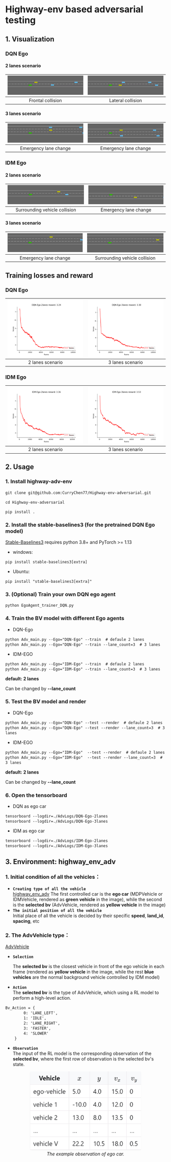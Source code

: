 # Highway-env based adversarial testing
## 1. Visualization

### DQN Ego

#### 2 lanes scenario

| ![Image 1](image/DQN-Ego-2lanes-brake.gif) | ![Image 2](image/DQN-Ego-2lanes-crashed.gif) |
| :----------------------------------------: | :------------------------------------------: |
|             Frontal collision              |              Lateral collision               |


#### 3 lanes scenario

| ![Image 1](image/DQN-Ego-3lanes-cut-in.gif) | ![Image 2](image/DQN-Ego-3lanes-cut-in2.gif) |
| :-----------------------------------------: | :------------------------------------------: |
|            Emergency lane change            |            Emergency lane change             |


### IDM Ego

#### 2 lanes scenario

| ![Image 1](image/IDM-Ego-2lanes-crashed.gif) | ![Image 2](image/IDM-Ego-2lanes-cut-in.gif) |
| :------------------------------------------: | :-----------------------------------------: |
|        Surrounding vehicle collision         |            Emergency lane change            |


#### 3 lanes scenario

| ![Image 1](image/IDM-Ego-3lanes-cut-in2.gif) | ![Image 2](image/IDM-Ego-3lanes-surroundcrash.gif) |
| :------------------------------------------: | :------------------------------------------------: |
|            Emergency lane change             |           Surrounding vehicle collision            |


## Training losses and reward

### DQN Ego

| ![Image 1](image/DQN-Ego-2lanes-10000-losses.png) | ![Image 2](image/DQN-Ego-3lanes-10000-losses.png) |
| :-----------------------------------------------: | :-----------------------------------------------: |
|                 2 lanes scenario                  |                 3 lanes scenario                  |


### IDM Ego

| ![Image 1](image/IDM-Ego-2lanes-10000-losses-1692067702752-4.png) | ![Image 2](image/IDM-Ego-3lanes-10000-losses.png) |
| :----------------------------------------------------------: | :-----------------------------------------------: |
|                       2 lanes scenario                       |                 3 lanes scenario                  |


## 2. Usage

### 1. Install highway-adv-env
```
git clone git@github.com:CurryChen77/Highway-env-adversarial.git
```
```
cd Highway-env-adversarial
```

```
pip install .
```

### 2. Install the stable-baselines3 (for the pretrained DQN Ego model) 

[Stable-Baselines3](https://github.com/DLR-RM/stable-baselines3) requires python 3.8+ and PyTorch >= 1.13

* windows:
```
pip install stable-baselines3[extra]
```
- Ubuntu:
```
pip install "stable-baselines3[extra]"
```
### 3. (Optional) Train your own DQN ego agent
```
python EgoAgent_trainer_DQN.py
```
### 4. Train the BV model with different Ego agents
- DQN-Ego
```
python Adv_main.py --Ego="DQN-Ego" --train  # defaule 2 lanes
python Adv_main.py --Ego="DQN-Ego" --train --lane_count=3  # 3 lanes
```
- IDM-EGO
```
python Adv_main.py --Ego="IDM-Ego" --train  # defaule 2 lanes
python Adv_main.py --Ego="IDM-Ego" --train --lane_count=3  # 3 lanes
```
**default: 2 lanes**

Can be changed by  **--lane_count**


### 5. Test the BV model and render

- DQN-Ego
```
python Adv_main.py --Ego="DQN-Ego" --test --render  # defaule 2 lanes
python Adv_main.py --Ego="DQN-Ego" --test --render --lane_count=3  # 3 lanes
```
- IDM-EGO
```
python Adv_main.py --Ego="IDM-Ego"  --test --render  # defaule 2 lanes
python Adv_main.py --Ego="IDM-Ego"  --test --render --lane_count=3  # 3 lanes
```
**default: 2 lanes**

Can be changed by  **--lane_count**

### 6. Open the tensorboard

- DQN as ego car
```
tensorboard --logdir=./AdvLogs/DQN-Ego-2lanes
tensorboard --logdir=./AdvLogs/DQN-Ego-3lanes
```
- IDM as ego car
```
tensorboard --logdir=./AdvLogs/IDM-Ego-2lanes
tensorboard --logdir=./AdvLogs/IDM-Ego-3lanes
```
## 3. Environment: highway_env_adv
### 1. Initial condition of all the vehicles：
- **`Creating type of all the vehicle`**  
[highway_env_adv](highway_env/envs/highway_env_adv.py) The first controlled car is the **ego car** (MDPVehicle or IDMVehicle, rendered as **green vehicle** in the image), while the second is the **selected bv** (AdvVehicle, rendered as **yellow vehicle** in the image)
- **`The initial position of all the vehicle`**  
Initial place of all the vehicle is decided by their specific **speed**, **land_id**, **spacing**, etc

### 2. The AdvVehicle type：
[AdvVehicle](highway_env/vehicle/behavior.py) 

* **`Selection`**

  The **selected bv** is the closest vehicle in front of the ego vehicle in each frame (rendered as **yellow vehicle** in the image, while the rest **blue vehicles** are the normal background vehicle controlled by IDM model)

- **`Action`**  
The **selected bv** is the type of AdvVehicle, which using a RL model to perform a high-level action.  
```
Bv_Action = {
        0: 'LANE_LEFT',
        1: 'IDLE',
        2: 'LANE_RIGHT',
        3: 'FASTER',
        4: 'SLOWER'
    }
```
- **`Observation`**  
The input of the RL model is the corresponding observation of the **selected bv**, where the first row of observation is the selected bv's state. 
<p align="center">
    <img src="image/obs.png" width="350px"><br/>
    <em>The example observation of ego car.</em>
</p>